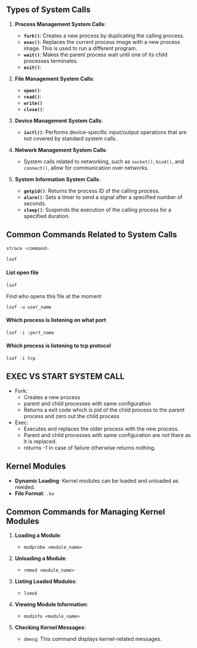 
## Types of System Calls
1. **Process Management System Calls**:
   - **`fork()`**: Creates a new process by duplicating the calling process.
   - **`exec()`**: Replaces the current process image with a new process image. This is used to run a different program.
   - **`wait()`**: Makes the parent process wait until one of its child processes terminates.
   - **`exit()`**: 

2. **File Management System Calls**:
   - **`open()`**: 
   - **`read()`**: 
   - **`write()`**
   - **`close()`**:

3. **Device Management System Calls**:
   - **`ioctl()`**: Performs device-specific input/output operations that are not covered by standard system calls.

4. **Network Management System Calls**:
   - System calls related to networking, such as `socket()`, `bind()`, and `connect()`, allow for communication over networks.

5. **System Information System Calls**:
   - **`getpid()`**: Returns the process ID of the calling process.
   - **`alarm()`**: Sets a timer to send a signal after a specified number of seconds.
   - **`sleep()`**: Suspends the execution of the calling process for a specified duration.

## Common Commands Related to System Calls
  ``` bash
  strace <command>
  ```
  ``` bash
  lsof
  ```
#### List open file
```
lsof
```
Find who opens this file at the moment
```
lsof -u user_name
```
#### Which process is listening on what port
```
lsof -i :port_name
```
#### Which process is listening to tcp protocol
```
lsof -i tcp
```
## EXEC VS START SYSTEM CALL 
- Fork: 
   - Creates a new process
   - parent and child processes with same configuration
   - Returns a exit code which is pid of the child process to the parent process and zero out the child process
- Exec:
   - Executes and replaces the older process with the new process.
   - Parent and child processes with same configuration are not there as it is replaced. 
   - returns -1 in case of failure otherwise returns nothing.

## Kernel Modules

- **Dynamic Loading**: Kernel modules can be loaded and unloaded as needed.
- **File Format**: `.ko`

## Common Commands for Managing Kernel Modules
1. **Loading a Module**: 
   - `modprobe <module_name>`
2. **Unloading a Module**:
   - `rmmod <module_name>`

3. **Listing Loaded Modules**:
   - `lsmod`

4. **Viewing Module Information**:
   - `modinfo <module_name>`

5. **Checking Kernel Messages**:
   - `dmesg`: This command displays kernel-related messages.


